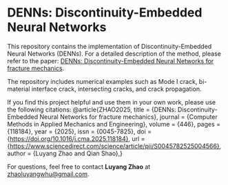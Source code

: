 # DENNs: Discontinuity-Embedded Neural Networks
This repository contains the implementation of Discontinuity-Embedded Neural Networks (DENNs). For a detailed description of the method, please refer to the paper: [DENNs: Discontinuity-Embedded Neural Networks for fracture mechanics](https://www.sciencedirect.com/science/article/pii/S0045782525004566?via%3Dihub). 

The repository includes numerical examples such as Mode I crack, bi-material interface crack, intersecting cracks, and crack propagation.

If you find this project helpful and use them in your own work, please use the following citations:
@article{ZHAO2025,
title = {DENNs: Discontinuity-Embedded Neural Networks for fracture mechanics},
journal = {Computer Methods in Applied Mechanics and Engineering},
volume = {446},
pages = {118184},
year = {2025},
issn = {0045-7825},
doi = {https://doi.org/10.1016/j.cma.2025.118184},
url = {https://www.sciencedirect.com/science/article/pii/S0045782525004566},
author = {Luyang Zhao and Qian Shao},}

For questions, feel free to contact **Luyang Zhao** at [zhaoluyangwhu@gmail.com](mailto:zhaoluyangwhu@gmail.com).
